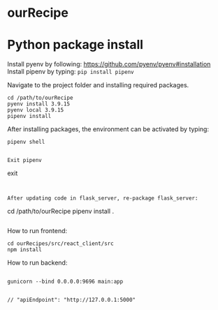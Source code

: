 # ourRecipe

# Python package install

Install pyenv by following: https://github.com/pyenv/pyenv#installation
Install pipenv by typing: `pip install pipenv`

Navigate to the project folder and installing required packages.

```
cd /path/to/ourRecipe
pyenv install 3.9.15
pyenv local 3.9.15
pipenv install
```

After installing packages, the environment can be activated by typing:

```
pipenv shell
```

```

Exit pipenv
```

exit

```


After updating code in flask_server, re-package flask_server:

```

cd /path/to/ourRecipe
pipenv install .

```

```

How to run frontend:

```
cd ourRecipes/src/react_client/src
npm install

```

How to run backend:

```

gunicorn --bind 0.0.0.0:9696 main:app

```

```

// "apiEndpoint": "http://127.0.0.1:5000"
```
